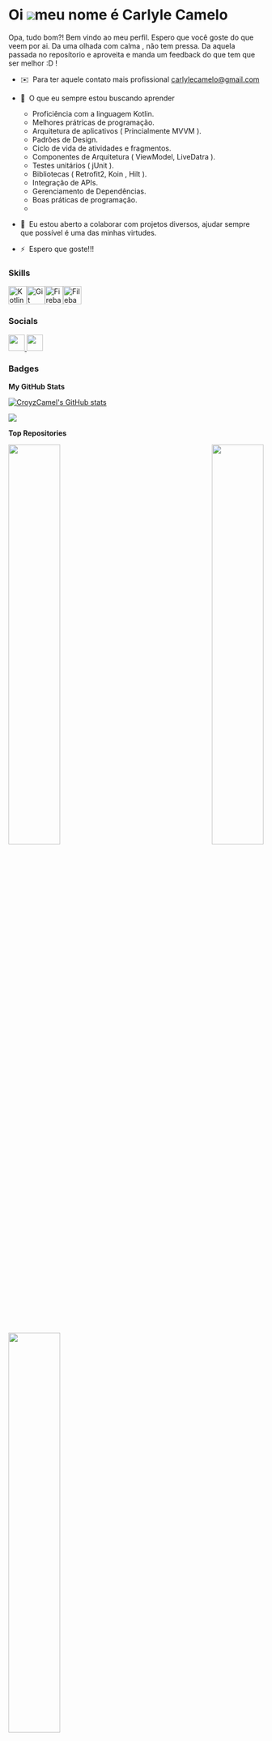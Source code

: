 Oi ![](https://user-images.githubusercontent.com/18350557/176309783-0785949b-9127-417c-8b55-ab5a4333674e.gif)meu nome é Carlyle Camelo
======================================================================================================================================

Opa, tudo bom?! Bem vindo ao meu perfil. Espero que você goste do que veem por ai. Da uma olhada com calma , não tem pressa. Da aquela passada no reposítorio e aproveita e manda um feedback do que tem que ser melhor :D !

* ✉️  Para ter aquele contato mais profissional [carlylecamelo@gmail.com](mailto:carlylecamelo@gmail.com)
* 🧠  O que eu sempre estou buscando aprender
  
  * Proficiência com a linguagem Kotlin.
  * Melhores prátricas de programação.
  * Arquitetura de aplicativos ( Princialmente MVVM ).
  * Padrões de Design.
  * Ciclo de vida de atividades e fragmentos.
  * Componentes de Arquitetura ( ViewModel, LiveDatra ).
  * Testes unitários ( jUnit ).
  * Bibliotecas ( Retrofit2, Koin , Hilt ).
  * Integração de APIs.
  * Gerenciamento de Dependências.
  * Boas práticas de programação.
  * 
* 🤝  Eu estou aberto a colaborar com projetos diversos, ajudar sempre que possível é uma das minhas virtudes.
* ⚡  Espero que goste!!!

### Skills


<p align="left">
<a href="https://kotlinlang.org/" target="_blank" rel="noreferrer"><img src="https://raw.githubusercontent.com/danielcranney/readme-generator/main/public/icons/skills/kotlin-colored.svg" width="36" height="36" alt="Kotlin" /></a><a href="https://git-scm.com/" target="_blank" rel="noreferrer"><img src="https://raw.githubusercontent.com/danielcranney/readme-generator/main/public/icons/skills/git-colored.svg" width="36" height="36" alt="Git" /></a><a href="https://firebase.google.com/" target="_blank" rel="noreferrer"><img src="https://raw.githubusercontent.com/danielcranney/readme-generator/main/public/icons/skills/firebase-colored.svg" width="36" height="36" alt="Firebase" /></a><a href="https://filebase.com/" target="_blank" rel="noreferrer"><img src="https://raw.githubusercontent.com/danielcranney/readme-generator/main/public/icons/skills/filebase-colored.svg" width="36" height="36" alt="Filebase" /></a>
</p>


### Socials
</a> <a href="https://www.github.com/CroyzCamel" target="_blank" rel="noreferrer"> <picture> <source media="(prefers-color-scheme: dark)" srcset="https://raw.githubusercontent.com/danielcranney/readme-generator/main/public/icons/socials/github-dark.svg" /> <source media="(prefers-color-scheme: light)" srcset="https://raw.githubusercontent.com/danielcranney/readme-generator/main/public/icons/socials/github.svg" /> <img src="https://raw.githubusercontent.com/danielcranney/readme-generator/main/public/icons/socials/github.svg" width="32" height="32" /> </picture> </a> <a href="https://www.linkedin.com/in/carlylecamelo" target="_blank" rel="noreferrer"> <picture> <source media="(prefers-color-scheme: dark)" srcset="https://raw.githubusercontent.com/danielcranney/readme-generator/main/public/icons/socials/linkedin-dark.svg" /> <source media="(prefers-color-scheme: light)" srcset="https://raw.githubusercontent.com/danielcranney/readme-generator/main/public/icons/socials/linkedin.svg" /> <img src="https://raw.githubusercontent.com/danielcranney/readme-generator/main/public/icons/socials/linkedin.svg" width="32" height="32" /> </picture> </a></p>

### Badges

<b>My GitHub Stats</b>

<a href="http://www.github.com/CroyzCamel"><img src="https://github-readme-stats.vercel.app/api?username=CroyzCamel&show_icons=true&hide=&count_private=true&title_color=facc15&text_color=ffffff&icon_color=ec4899&bg_color=1c1917&hide_border=true&show_icons=true" alt="CroyzCamel's GitHub stats" /></a>

<a href="http://www.github.com/CroyzCamel"><img src="https://github-readme-streak-stats.herokuapp.com/?user=CroyzCamel&stroke=ffffff&background=1c1917&ring=facc15&fire=facc15&currStreakNum=ffffff&currStreakLabel=facc15&sideNums=ffffff&sideLabels=ffffff&dates=ffffff&hide_border=true" /></a>

<b>Top Repositories</b>

<div width="100%" align="center"><a href="https://github.com/CroyzCamel/Aplicativo-de-filmes" align="left"><img align="left" width="45%" src="https://github-readme-stats.vercel.app/api/pin/?username=CroyzCamel&repo=Aplicativo-de-filmes&title_color=facc15&text_color=ffffff&icon_color=ec4899&bg_color=1c1917&hide_border=true&locale=en" /></a><a href="https://github.com/CroyzCamel/App-Loja-de-Produtos" align="right"><img align="right" width="45%" src="https://github-readme-stats.vercel.app/api/pin/?username=CroyzCamel&repo=App-Loja-de-Produtos&title_color=facc15&text_color=ffffff&icon_color=ec4899&bg_color=1c1917&hide_border=true&locale=en" /></a></div><br /><br /><br /><br /><br /><br /><br />

<br /><br /><br /><br /><br />

<div width="100%" align="center"><a href="https://github.com/CroyzCamel/App-Previsao-do-Tempo" align="left"><img align="left" width="45%" src="https://github-readme-stats.vercel.app/api/pin/?username=CroyzCamel&repo=App-Previsao-do-Tempo&title_color=facc15&text_color=ffffff&icon_color=ec4899&bg_color=1c1917&hide_border=true&locale=en" /></a></div>
